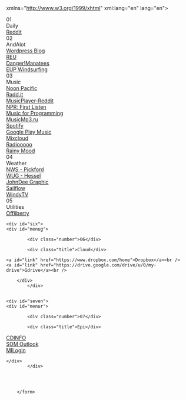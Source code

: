 <!DOCTYPE html PUBLIC "-//W3C//DTD XHTML 1.0 Strict//EN"
"http://www.w3.org/TR/xhtml1/DTD/xhtml1-strict.dtd"> <html
xmlns="http://www.w3.org/1999/xhtml" xml:lang="en" lang="en"> <head> <link
rel="stylesheet" href="style.css" type="text/css" />
<script type="text/javascript" src="mootools.js"></script>
<script type="text/javascript" src="script.js"></script>

<!-- Page Title --> <title>Home</title>

</head>
<body>
<div id="one">
<div id="menu">
<div class="number">01</div>
<div class="title">Daily</div>
<a id="link" href="http://reddit.com">Reddit</a><br />

<div class="number">02</div>
<div class="title">AndAlot</div>
<a id="link" href="http://andalot.x10host.com/">Wordpress Blog</a><br />
<a id="link" href="http://andalot.x10host.com/reu/">REU</a><br />
<a id="link" href="http://andalot.x10host.com/theherd/">Danger!Manatees</a><br />
<a id="link" href="http://andalot.x10host.com/eupwindsurfing">EUP Windsurfing</a><br />
			
<div class="number">03</div>
<div class="title">Music</div>
			<a id="link" href="http://noonpacific.com/#/">Noon Pacific</a><br />
			<a id="link" href="http://radd.it/music">Radd.it</a><br />
			<a id="link" href="http://reddit.musicplayer.io/">MusicPlayer-Reddit</a><br />
			<a id="link" href="http://www.npr.org/series/98679384/first-listen">NPR: First Listen</a><br />
			<a id="link" href="http://musicforprogramming.net/">Music for Programming</a><br />
			<a id="link" href="https://musicmp3.ru/new_albums.html">MusicMp3.ru</a><br />
			<a id="link" href="https://play.spotify.com/browse">Spotify</a><br />
			<a id="link" href="https://play.google.com/music/listen?u=0#/home">Google Play Music</a><br />
			<a id="link" href="https://www.mixcloud.com">Mixcloud</a><br />
			<a id="link" href="http://radiooooo.com/">Radiooooo</a><br />
			<a id="link" href="http://www.rainymood.com/">Rainy Mood</a><br />
			

<div class="number">04</div>
<div class="title">Weather</div>
<a id="link" href="http://forecast.weather.gov/MapClick.php?CityName=Pickford&state=MI&site=APX&lat=46.164&lon=-84.364#.U6GSy5RdUuc">NWS - Pickford</a><br />
<a id="link" href="https://www.wunderground.com/cgi-bin/findweather/hdfForecast?query=hessel%2C+mi">WUG - Hessel</a><br />
<a id="link" href="http://johndee.com/forecasts/forecast-graphic/">JohnDee Graphic</a><br />
<a id="link" href="http://www.sailflow.com/en-us/Search/ViewResults.aspx#46.032,-84.755,10,1">Sailflow</a><br />
<a id="link" href="https://www.windytv.com/?41.681,-89.626,6">WindyTV</a><br />
	
</div>
	</div>	
		<div id="five">
		<div id="menuh">
<!-- Number of Fifth Block -->
			<div class="number">05</div>
<!-- Title of Fifth Block -->
			<div class="title">Utilities</div>
<!-- Links in Fifth Block -->
<a id="link" href="http://offliberty.com/">Offliberty</a><br />

</div>
	</div>	

	<div id="six">
	<div id="menug">
<!-- Number of Sixth Block -->
			<div class="number">06</div>
<!-- Title of Sixth Block -->
			<div class="title">Cloud</div>
<!-- Links in Sixth Block -->
	<a id="link" href="https://www.dropbox.com/home">Dropbox</a><br />
	<a id="link" href="https://drive.google.com/drive/u/0/my-drive">Gdrive</a><br />
	
		</div>
			</div>	


	<div id="seven">
	<div id="menur">
<!-- Number of Seventh Block -->
			<div class="number">07</div>
<!-- Title of Seventh Block -->
			<div class="title">Epi</div>
<!-- Links in Seventh Block -->
<a id="link" href="http://www.michigan.gov/mdhhs/0,5885,7-339-71550_5104_53072---,00.html">CDINFO</a><br />
<a id="link" href="https://webmail.state.mi.us/OWA">SOM Outlook</a><br />
<a id="link" href="https://miloginworker.michigan.gov">MILogin</a><br />

	</div>
			</div>	



	
		</form>
</body>
</html>

<!-- cc BY-NC-SA License :: k3ttc4r :: 2008 :: http://k3ttc4r.deviantart.com -->
<!-- background by Alexander-GG :: http://alexander-gg.deviantart.com -->
